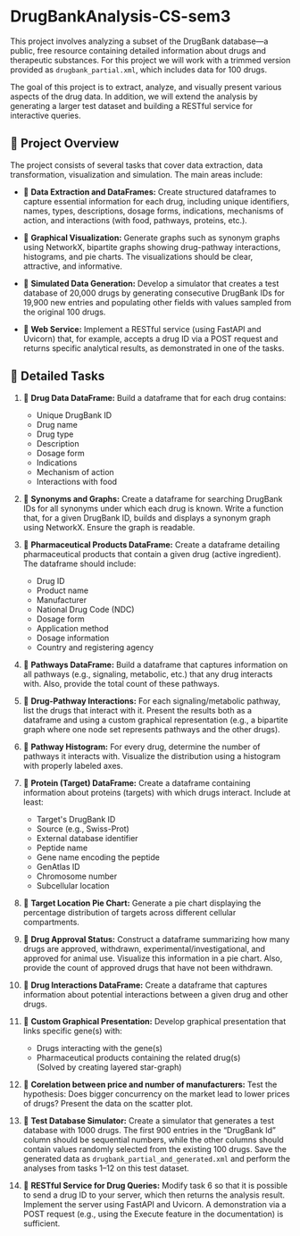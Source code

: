 # DrugBankAnalysis-CS-sem3

This project involves analyzing a subset of the DrugBank database—a public, free resource containing detailed information about drugs and therapeutic substances. For this project we will work with a trimmed version provided as `drugbank_partial.xml`, which includes data for 100 drugs.

The goal of this project is to extract, analyze, and visually present various aspects of the drug data. In addition, we will extend the analysis by generating a larger test dataset and building a RESTful service for interactive queries.

## 💊 Project Overview

The project consists of several tasks that cover data extraction, data transformation, visualization and simulation. The main areas include:

- 💊 **Data Extraction and DataFrames:**
  Create structured dataframes to capture essential information for each drug, including unique identifiers, names, types, descriptions, dosage forms, indications, mechanisms of action, and interactions (with food, pathways, proteins, etc.).

- 💊 **Graphical Visualization:**
  Generate graphs such as synonym graphs using NetworkX, bipartite graphs showing drug-pathway interactions, histograms, and pie charts. The visualizations should be clear, attractive, and informative.

- 💊 **Simulated Data Generation:**
  Develop a simulator that creates a test database of 20,000 drugs by generating consecutive DrugBank IDs for 19,900 new entries and populating other fields with values sampled from the original 100 drugs.

- 💊 **Web Service:**
  Implement a RESTful service (using FastAPI and Uvicorn) that, for example, accepts a drug ID via a POST request and returns specific analytical results, as demonstrated in one of the tasks.

## 💊 Detailed Tasks 

1. 💊 **Drug Data DataFrame:**
   Build a dataframe that for each drug contains:
   - Unique DrugBank ID
   - Drug name
   - Drug type
   - Description
   - Dosage form
   - Indications
   - Mechanism of action
   - Interactions with food  

2. 💊 **Synonyms and Graphs:**
   Create a dataframe for searching DrugBank IDs for all synonyms under which each drug is known. Write a function that, for a given DrugBank ID, builds and displays a synonym graph using NetworkX. Ensure the graph is readable.  

3. 💊 **Pharmaceutical Products DataFrame:**
   Create a dataframe detailing pharmaceutical products that contain a given drug (active ingredient). The dataframe should include:
   - Drug ID
   - Product name
   - Manufacturer
   - National Drug Code (NDC)
   - Dosage form
   - Application method
   - Dosage information
   - Country and registering agency  

4. 💊 **Pathways DataFrame:**
   Build a dataframe that captures information on all pathways (e.g., signaling, metabolic, etc.) that any drug interacts with. Also, provide the total count of these pathways.  

5. 💊 **Drug-Pathway Interactions:**
   For each signaling/metabolic pathway, list the drugs that interact with it. Present the results both as a dataframe and using a custom graphical representation (e.g., a bipartite graph where one node set represents pathways and the other drugs).  

6. 💊 **Pathway Histogram:**
   For every drug, determine the number of pathways it interacts with. Visualize the distribution using a histogram with properly labeled axes.  

7. 💊 **Protein (Target) DataFrame:**
   Create a dataframe containing information about proteins (targets) with which drugs interact. Include at least:
   - Target's DrugBank ID
   - Source (e.g., Swiss-Prot)
   - External database identifier
   - Peptide name
   - Gene name encoding the peptide
   - GenAtlas ID
   - Chromosome number
   - Subcellular location  

8. 💊 **Target Location Pie Chart:**
   Generate a pie chart displaying the percentage distribution of targets across different cellular compartments.  

9. 💊 **Drug Approval Status:**
   Construct a dataframe summarizing how many drugs are approved, withdrawn, experimental/investigational, and approved for animal use. Visualize this information in a pie chart. Also, provide the count of approved drugs that have not been withdrawn.  

10. 💊 **Drug Interactions DataFrame:**
    Create a dataframe that captures information about potential interactions between a given drug and other drugs.  

11. 💊 **Custom Graphical Presentation:**
    Develop graphical presentation that links specific gene(s) with:
    - Drugs interacting with the gene(s)
    - Pharmaceutical products containing the related drug(s)  
    (Solved by creating layered star-graph)

12. 💊 **Corelation between price and number of manufacturers:**
    Test the hypothesis: Does bigger concurrency on the market lead to lower prices of drugs? Present the data on the scatter plot.
    
14. 💊 **Test Database Simulator:**
    Create a simulator that generates a test database with 1000 drugs. The first 900 entries in the “DrugBank Id” column should be sequential numbers, while the other columns should contain values randomly selected from the existing 100 drugs. Save the generated data as `drugbank_partial_and_generated.xml` and perform the analyses from tasks 1–12 on this test dataset.  

15. 💊 **RESTful Service for Drug Queries:**
    Modify task 6 so that it is possible to send a drug ID to your server, which then returns the analysis result. Implement the server using FastAPI and Uvicorn. A demonstration via a POST request (e.g., using the Execute feature in the documentation) is sufficient.  

